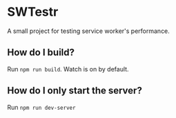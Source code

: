 # SWTestr
A small project for testing service worker's performance.

## How do I build?
Run ```npm run build```. Watch is on by default.

## How do I only start the server?
Run ```npm run dev-server```